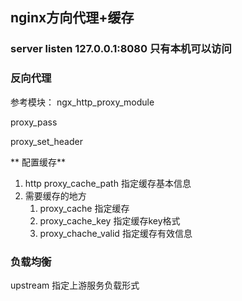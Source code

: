 ## nginx方向代理+缓存

### server listen 127.0.0.1:8080 只有本机可以访问

### 反向代理
参考模块： ngx_http_proxy_module

proxy_pass

proxy_set_header

** 配置缓存**

1. http proxy_cache_path 指定缓存基本信息
2. 需要缓存的地方 
	1.  proxy_cache  指定缓存 
	2.  proxy_cache_key 指定缓存key格式
	3.  proxy_chache_valid 指定缓存有效信息 


### 负载均衡 
upstream  指定上游服务负载形式

